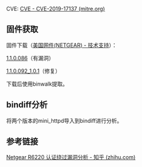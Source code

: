 CVE: [CVE - CVE-2019-17137 (mitre.org)](https://cve.mitre.org/cgi-bin/cvename.cgi?name=CVE-2019-17137)

## 固件获取
固件下载（[美国网件(NETGEAR) - 技术支持](http://support.netgear.cn/doucument/More.asp?id=2294)）：

[1.1.0.086](http://www.downloads.netgear.com/files/GDC/R6220/R6220-V1.1.0.86.zip)（有漏洞）

[1.1.0.092_1.0.1](http://support.netgear.cn/Upfilepath/R6220-V1.1.0.92_1.0.1_BETA.img)（修复）

下载后使用binwalk提取。

## bindiff分析
将两个版本的mini_httpd导入到bindiff进行分析。






## 参考链接
[Netgear R6220 认证绕过漏洞分析 - 知乎 (zhihu.com)](https://zhuanlan.zhihu.com/p/343918187)

